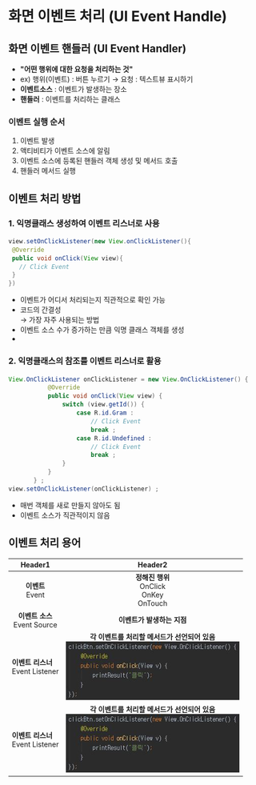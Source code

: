 # 화면 이벤트 처리 (UI Event Handle)  
## 화면 이벤트 핸들러 (UI Event Handler)  
* **"어떤 행위에 대한 요청을 처리하는 것"**
* ex) 행위(이벤트) : 버튼 누르기 → 요청 : 텍스트뷰 표시하기  
* **이벤트소스** : 이벤트가 발생하는 장소
* **핸들러** : 이벤트를 처리하는 클래스 

### 이벤트 실행 순서
1) 이벤트 발생
2) 액티비티가 이벤트 소스에 알림
3) 이벤트 소스에 등록된 핸들러 객체 생성 및 메서드 호출
4) 핸들러 메서드 실행

## 이벤트 처리 방법
### 1. 익명클래스 생성하여 이벤트 리스너로 사용
 ```java
 view.setOnClickListener(new View.onClickListener(){
  @Override
  public void onClick(View view){
    // Click Event
  }
})
 ```

 * 이벤트가 어디서 처리되는지 직관적으로 확인 가능
 * 코드의 간결성  
 → 가장 자주 사용되는 방법
 *  이벤트 소스 수가 증가하는 만큼 익명 클래스 객체를 생성
 * 

### 2. 익명클래스의 참조를 이벤트 리스너로 활용
 ```java
 View.OnClickListener onClickListener = new View.OnClickListener() {
            @Override
            public void onClick(View view) {
                switch (view.getId()) {
                    case R.id.Gram :
                        // Click Event
                        break ;
                    case R.id.Undefined :
                        // Click Event
                        break ;
                }
            }
        } ;
 view.setOnClickListener(onClickListener) ;
 ```

 * 매번 객체를 새로 만들지 않아도 됨
* 이벤트 소스가 직관적이지 않음



## 이벤트 처리 용어
|  <center>Header1</center> |  <center>Header2</center> | 
|:----------|:----------:|
|<center>**이벤트**<br>Event</center> | <center>**정해진 행위**<br>OnClick<br>OnKey<br>OnTouch</center> |
|**<center>이벤트 소스**<br>Event Source</center> | <center>**이벤트가 발생하는 지점**<br></center> |
|**이벤트 리스너**<br>Event Listener | <center> **각 이벤트를 처리할 메서드가 선언되어 있음**<br>![Alt text](캡처.jpg) </center> |
|**이벤트 리스너**<br>Event Listener | <center> **각 이벤트를 처리할 메서드가 선언되어 있음**<br>![Alt text](캡처.jpg) </center> |
